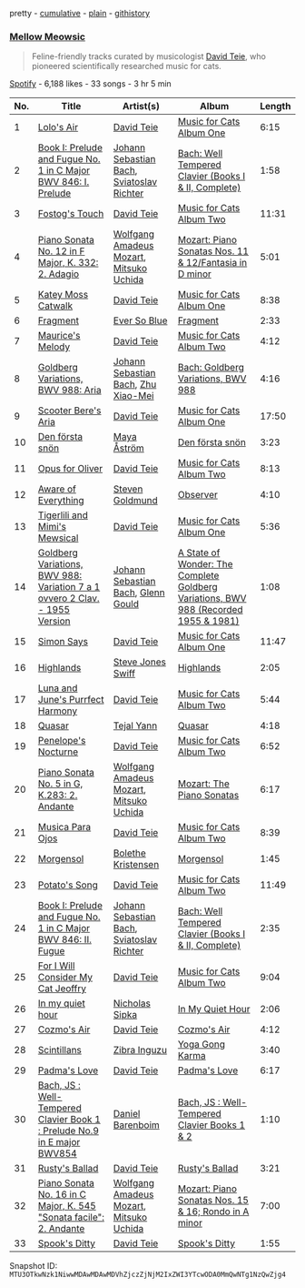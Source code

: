 pretty - [cumulative](/playlists/cumulative/37i9dQZF1DX5cXGtVmblSB.md) - [plain](/playlists/plain/37i9dQZF1DX5cXGtVmblSB) - [githistory](https://github.githistory.xyz/mackorone/spotify-playlist-archive/blob/main/playlists/plain/37i9dQZF1DX5cXGtVmblSB)

### [Mellow Meowsic](https://open.spotify.com/playlist/37i9dQZF1DX5cXGtVmblSB)

> Feline\-friendly tracks curated by musicologist <a href="spotify:artist:0TMyZy9NGJJ7NKMAgCgw6B">David Teie</a>, who pioneered scientifically researched music for cats.

[Spotify](https://open.spotify.com/user/spotify) - 6,188 likes - 33 songs - 3 hr 5 min

| No. | Title | Artist(s) | Album | Length |
|---|---|---|---|---|
| 1 | [Lolo's Air](https://open.spotify.com/track/6EcUEkTUH7OlAi9Uu94kbm) | [David Teie](https://open.spotify.com/artist/0TMyZy9NGJJ7NKMAgCgw6B) | [Music for Cats Album One](https://open.spotify.com/album/2qgWuthZzRA3fJoecnwzs7) | 6:15 |
| 2 | [Book I: Prelude and Fugue No\. 1 in C Major BWV 846: I\. Prelude](https://open.spotify.com/track/5zogxOXSQsQTyY5p49BG6D) | [Johann Sebastian Bach](https://open.spotify.com/artist/5aIqB5nVVvmFsvSdExz408), [Sviatoslav Richter](https://open.spotify.com/artist/4hBgCK8FyJ5bV36ZZLB56X) | [Bach: Well Tempered Clavier \(Books I & II, Complete\)](https://open.spotify.com/album/4OsweMAATSbKd9awYvOEEj) | 1:58 |
| 3 | [Fostog's Touch](https://open.spotify.com/track/0Qp3kcosNRkoUlMmkyA9KJ) | [David Teie](https://open.spotify.com/artist/0TMyZy9NGJJ7NKMAgCgw6B) | [Music for Cats Album Two](https://open.spotify.com/album/1qFiqPsxCwQ3Ty5mC5YogI) | 11:31 |
| 4 | [Piano Sonata No\. 12 in F Major, K\. 332: 2\. Adagio](https://open.spotify.com/track/5x2xMWorOHxbhRN50Ebwa0) | [Wolfgang Amadeus Mozart](https://open.spotify.com/artist/4NJhFmfw43RLBLjQvxDuRS), [Mitsuko Uchida](https://open.spotify.com/artist/606pshIhidPHebEaDWSXDe) | [Mozart: Piano Sonatas Nos\. 11 & 12/Fantasia in D minor](https://open.spotify.com/album/1TqayVLpoTPrHyOkY7Nc15) | 5:01 |
| 5 | [Katey Moss Catwalk](https://open.spotify.com/track/0KElSYgAOjxKY5M3onAD2i) | [David Teie](https://open.spotify.com/artist/0TMyZy9NGJJ7NKMAgCgw6B) | [Music for Cats Album One](https://open.spotify.com/album/2qgWuthZzRA3fJoecnwzs7) | 8:38 |
| 6 | [Fragment](https://open.spotify.com/track/3VBPPIu4MGBnMj4SF8sJBJ) | [Ever So Blue](https://open.spotify.com/artist/6LwcYWG1molG0KW2xwnPd2) | [Fragment](https://open.spotify.com/album/4hDrHeKxgRFP07lI6RAkoE) | 2:33 |
| 7 | [Maurice's Melody](https://open.spotify.com/track/2HGTsS8Yo8AorkIQT3SZog) | [David Teie](https://open.spotify.com/artist/0TMyZy9NGJJ7NKMAgCgw6B) | [Music for Cats Album Two](https://open.spotify.com/album/1qFiqPsxCwQ3Ty5mC5YogI) | 4:12 |
| 8 | [Goldberg Variations, BWV 988: Aria](https://open.spotify.com/track/4aNR1DXBnD8guB0iqSoizc) | [Johann Sebastian Bach](https://open.spotify.com/artist/5aIqB5nVVvmFsvSdExz408), [Zhu Xiao\-Mei](https://open.spotify.com/artist/7FYbeZiCZ6pRTx2fAbBW0H) | [Bach: Goldberg Variations, BWV 988](https://open.spotify.com/album/40Y2zm6JfEa7p9Xp9x8PoX) | 4:16 |
| 9 | [Scooter Bere's Aria](https://open.spotify.com/track/1HGXgoIBnDnf6izseOBiiI) | [David Teie](https://open.spotify.com/artist/0TMyZy9NGJJ7NKMAgCgw6B) | [Music for Cats Album One](https://open.spotify.com/album/2qgWuthZzRA3fJoecnwzs7) | 17:50 |
| 10 | [Den första snön](https://open.spotify.com/track/64yTTGTPOZos3UEouvO6tp) | [Maya Åström](https://open.spotify.com/artist/08cxtpra8sKpzXViTa27ph) | [Den första snön](https://open.spotify.com/album/134iaeUz9GxbTtG272YDkv) | 3:23 |
| 11 | [Opus for Oliver](https://open.spotify.com/track/3Nda8HVJcMQmwRrg01u6ou) | [David Teie](https://open.spotify.com/artist/0TMyZy9NGJJ7NKMAgCgw6B) | [Music for Cats Album Two](https://open.spotify.com/album/1qFiqPsxCwQ3Ty5mC5YogI) | 8:13 |
| 12 | [Aware of Everything](https://open.spotify.com/track/59AyrtBjSHqBF04IonFZFU) | [Steven Goldmund](https://open.spotify.com/artist/3dwkO7z23scCJppeqHGTy3) | [Observer](https://open.spotify.com/album/7agBw6u81jarI9f0ITUXUg) | 4:10 |
| 13 | [Tigerlili and Mimi's Mewsical](https://open.spotify.com/track/1NxgrJyQh1KTSslKIpieCi) | [David Teie](https://open.spotify.com/artist/0TMyZy9NGJJ7NKMAgCgw6B) | [Music for Cats Album One](https://open.spotify.com/album/2qgWuthZzRA3fJoecnwzs7) | 5:36 |
| 14 | [Goldberg Variations, BWV 988: Variation 7 a 1 ovvero 2 Clav\. \- 1955 Version](https://open.spotify.com/track/30JuGvGfyl4bxuyo9OB1N4) | [Johann Sebastian Bach](https://open.spotify.com/artist/5aIqB5nVVvmFsvSdExz408), [Glenn Gould](https://open.spotify.com/artist/13dkPjqmbcchm8cXjEJQeP) | [A State of Wonder: The Complete Goldberg Variations, BWV 988 \(Recorded 1955 & 1981\)](https://open.spotify.com/album/6RkddyAzYq3QNZqdAhxPxF) | 1:08 |
| 15 | [Simon Says](https://open.spotify.com/track/3eUde69UEDub59LN6d3V0d) | [David Teie](https://open.spotify.com/artist/0TMyZy9NGJJ7NKMAgCgw6B) | [Music for Cats Album One](https://open.spotify.com/album/2qgWuthZzRA3fJoecnwzs7) | 11:47 |
| 16 | [Highlands](https://open.spotify.com/track/5lszZIR5GNQubgdMefwp2T) | [Steve Jones Swiff](https://open.spotify.com/artist/3z1Zuq8iUJqouUmX3ugLml) | [Highlands](https://open.spotify.com/album/3dIFhoR2URHhpLMEVrv4eC) | 2:05 |
| 17 | [Luna and June's Purrfect Harmony](https://open.spotify.com/track/7zqaY1x1PeKnFtLAhzYXtJ) | [David Teie](https://open.spotify.com/artist/0TMyZy9NGJJ7NKMAgCgw6B) | [Music for Cats Album Two](https://open.spotify.com/album/1qFiqPsxCwQ3Ty5mC5YogI) | 5:44 |
| 18 | [Quasar](https://open.spotify.com/track/5NM4frO8ccRVxXKW0kZaAk) | [Tejal Yann](https://open.spotify.com/artist/6eGKvCZdc06HkiwZKFlcBY) | [Quasar](https://open.spotify.com/album/3RoE8ap3HZwtp16hHXMEEE) | 4:18 |
| 19 | [Penelope's Nocturne](https://open.spotify.com/track/2DJehHvLodyXbp8W0glBNr) | [David Teie](https://open.spotify.com/artist/0TMyZy9NGJJ7NKMAgCgw6B) | [Music for Cats Album Two](https://open.spotify.com/album/1qFiqPsxCwQ3Ty5mC5YogI) | 6:52 |
| 20 | [Piano Sonata No\. 5 in G, K.283: 2\. Andante](https://open.spotify.com/track/7LGkBu8hHP8CWweOO1ZccB) | [Wolfgang Amadeus Mozart](https://open.spotify.com/artist/4NJhFmfw43RLBLjQvxDuRS), [Mitsuko Uchida](https://open.spotify.com/artist/606pshIhidPHebEaDWSXDe) | [Mozart: The Piano Sonatas](https://open.spotify.com/album/39E5TLqxXs6QttsbEDPvzZ) | 6:17 |
| 21 | [Musica Para Ojos](https://open.spotify.com/track/0oTvfjyVlklBQSZNUqApcI) | [David Teie](https://open.spotify.com/artist/0TMyZy9NGJJ7NKMAgCgw6B) | [Music for Cats Album Two](https://open.spotify.com/album/1qFiqPsxCwQ3Ty5mC5YogI) | 8:39 |
| 22 | [Morgensol](https://open.spotify.com/track/6aJcjGsNvyivFBeBaigFXQ) | [Bolethe Kristensen](https://open.spotify.com/artist/5FdY1HR5TdShBfxywCliMI) | [Morgensol](https://open.spotify.com/album/1CiembCAvOPBFHRbZe8cLk) | 1:45 |
| 23 | [Potato's Song](https://open.spotify.com/track/4YVXr7tpEZVGnWlYMtNjQQ) | [David Teie](https://open.spotify.com/artist/0TMyZy9NGJJ7NKMAgCgw6B) | [Music for Cats Album Two](https://open.spotify.com/album/1qFiqPsxCwQ3Ty5mC5YogI) | 11:49 |
| 24 | [Book I: Prelude and Fugue No\. 1 in C Major BWV 846: II\. Fugue](https://open.spotify.com/track/7zHvJKdxDHeTfOnUGgwBJR) | [Johann Sebastian Bach](https://open.spotify.com/artist/5aIqB5nVVvmFsvSdExz408), [Sviatoslav Richter](https://open.spotify.com/artist/4hBgCK8FyJ5bV36ZZLB56X) | [Bach: Well Tempered Clavier \(Books I & II, Complete\)](https://open.spotify.com/album/4OsweMAATSbKd9awYvOEEj) | 2:35 |
| 25 | [For I Will Consider My Cat Jeoffry](https://open.spotify.com/track/3SqawUAmaZGwmzleROyk4E) | [David Teie](https://open.spotify.com/artist/0TMyZy9NGJJ7NKMAgCgw6B) | [Music for Cats Album Two](https://open.spotify.com/album/1qFiqPsxCwQ3Ty5mC5YogI) | 9:04 |
| 26 | [In my quiet hour](https://open.spotify.com/track/4YhwpzwqfWEt04ki6wLUVk) | [Nicholas Sipka](https://open.spotify.com/artist/1QTGeOnMy1np5pFwmkTDM4) | [In My Quiet Hour](https://open.spotify.com/album/3ik4zmauaQ976OG09cEJCN) | 2:06 |
| 27 | [Cozmo's Air](https://open.spotify.com/track/58VLKJL8y3FknrqLUVXPrI) | [David Teie](https://open.spotify.com/artist/0TMyZy9NGJJ7NKMAgCgw6B) | [Cozmo's Air](https://open.spotify.com/album/6eBttKmf7eOaZICEyy2re8) | 4:12 |
| 28 | [Scintillans](https://open.spotify.com/track/4zI7J4c58Br1tY10NDyhlR) | [Zibra Inguzu](https://open.spotify.com/artist/1LNciO7hxkWoSQ3V8OWNQF) | [Yoga Gong Karma](https://open.spotify.com/album/1T9xagnSXjguJIoXiidlly) | 3:40 |
| 29 | [Padma's Love](https://open.spotify.com/track/6OYcPLbRiymptR5AmbfDZo) | [David Teie](https://open.spotify.com/artist/0TMyZy9NGJJ7NKMAgCgw6B) | [Padma's Love](https://open.spotify.com/album/2CZKoSfjQWJOQfxjGjjjGN) | 6:17 |
| 30 | [Bach, JS : Well\-Tempered Clavier Book 1 : Prelude No.9 in E major BWV854](https://open.spotify.com/track/3YMtL47xfTkFJHjAu8Snr8) | [Daniel Barenboim](https://open.spotify.com/artist/78sEozQOEJxzXegUuqRSgH) | [Bach, JS : Well\-Tempered Clavier Books 1 & 2](https://open.spotify.com/album/66zilH1HJzRLEorco0u6bS) | 1:10 |
| 31 | [Rusty's Ballad](https://open.spotify.com/track/2GB1uEIsHWNoXldwN6mtyI) | [David Teie](https://open.spotify.com/artist/0TMyZy9NGJJ7NKMAgCgw6B) | [Rusty's Ballad](https://open.spotify.com/album/0TSPCRCHOY6rnGxcCklrxF) | 3:21 |
| 32 | [Piano Sonata No\. 16 in C Major, K\. 545 "Sonata facile": 2\. Andante](https://open.spotify.com/track/6IKPX55mQL42ELcLIkK0Ci) | [Wolfgang Amadeus Mozart](https://open.spotify.com/artist/4NJhFmfw43RLBLjQvxDuRS), [Mitsuko Uchida](https://open.spotify.com/artist/606pshIhidPHebEaDWSXDe) | [Mozart: Piano Sonatas Nos\. 15 & 16; Rondo in A minor](https://open.spotify.com/album/6krZ3BTfSZmA4OVceOAttH) | 7:00 |
| 33 | [Spook's Ditty](https://open.spotify.com/track/50UO61QfF5DuAkegNrFzOv) | [David Teie](https://open.spotify.com/artist/0TMyZy9NGJJ7NKMAgCgw6B) | [Spook's Ditty](https://open.spotify.com/album/4BNnFQGH2sQxxQZBxSuQxI) | 1:55 |

Snapshot ID: `MTU3OTkwNzk1NiwwMDAwMDAwMDVhZjczZjNjM2IxZWI3YTcwODA0MmQwNTg1NzQwZjg4`

